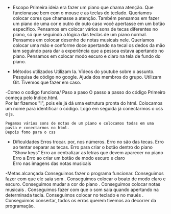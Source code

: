 - Escopo
    Primeira ideia era fazer um piano que chama atenção. 
    Que funcionasse bem com o mouse e as teclas do teclado. 
    Queríamos colocar cores que chamasse a atenção. 
    Também pensamos em fazer um piano de uma cor e outro de outo caso você apertasse em um botão específico. 
    Pensamos em colocar vários sons de tecas diferentes no piano, só que seguindo a lógica das teclas de um piano normal. 
    Pensamos em colocar desenho de notas musicais nele. 
    Queríamos colocar uma mão e conforme doce apertando na tecal os dedos da mão iam seguindo para dar a experiência que a pessoa estava apertando no piano. 
    Pensamos em colocar modo escuro e claro na tela de fundo do piano. 

- Métodos utilizados 
    Utilizam Ia. 
    Vídeos do youtube sobre o assunto. 
    Pesquisa de código no google. 
    Ajuda dos membros do grupo. 
    Utilizam Git. 
    Tivemos que fazer em caso. 

-Como o codigo funciona/ Paso a paso 
   O passo a passo do código 
    Primeiro começa pelo Indice.html.  
    Por lar fizemos "!", pois ele já dá uma estrutura pronta do html. 
    Colocamos um nome para identificar o código. 
    Logo em seguida já conectarmos o css e js. 

 

 

 

    Pegamos vários sons de notas de um piano e colocamos todas em uma pasta e conectarmos no html. 
    Depois fomo para o css 

 


- Dificuldades 
    Erros trocar. por, nos números. 
    Erro no são das tecas. 
    Erro ao tentar separar as tecas. 
    Erro para criar o botão dentro do piano "Show keys" 
    Erro ao centralizar as letras que devem aparecer no piano Erro a 
    Erro ao criar um botão de modo escuro e claro  
    Erro nas imagens das notas musicais  

-Metas alcançada 
  Conseguimos fazer o programa funcionar. 
    Conseguimos fazer com que ele saia som . 
    Conseguimos colocar o boato de modo claro e escuro. 
    Conseguimos mudar a cor do piano . 
    Conseguimos colocar notas musicais . 
    Conseguimos fazer com que o som saia quando apertando na determinada tecla. 
    Conseguimos colocar no teclado e no maués . 
    Conseguimos consertar, todos os erros querem tivemos ao decorrer da programação.  

 

 

 

 

 

 